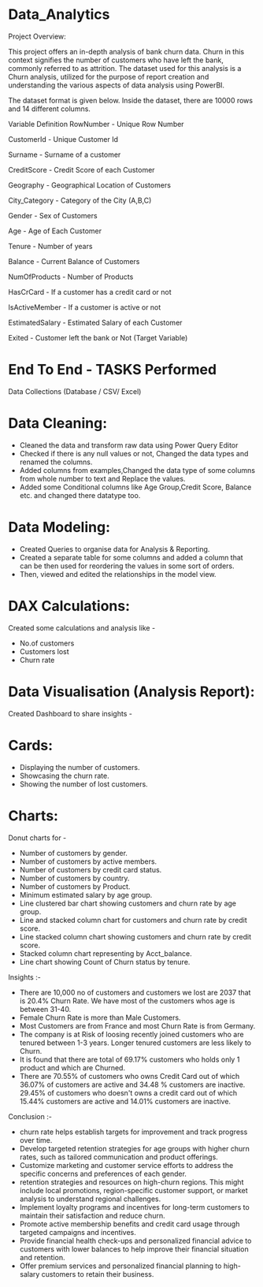 # Data_Analytics

Project Overview:

This project offers an in-depth analysis of bank churn data. Churn in this context signifies the number of customers who have left the bank, commonly referred to as attrition. The dataset used for this analysis is a Churn analysis, utilized for the purpose of report creation and understanding the various aspects of data analysis using PowerBI.

The dataset format is given below.
Inside the dataset, there are 10000 rows and 14 different columns.

Variable  	Definition
RowNumber -	Unique Row Number

CustomerId -	Unique Customer Id

Surname -	Surname of a customer

CreditScore -	Credit Score of each Customer

Geography -	Geographical Location of Customers

City_Category -	Category of the City (A,B,C)

Gender -	Sex of Customers

Age -	Age of Each Customer

Tenure -	Number of years

Balance -	Current Balance of Customers

NumOfProducts -	Number of Products

HasCrCard -	If a customer has a credit card or not

IsActiveMember -	If a customer is active or not

EstimatedSalary -	Estimated Salary of each Customer

Exited -	Customer left the bank or Not (Target Variable)


# End To End - TASKS Performed
Data Collections (Database / CSV/ Excel)

# Data Cleaning:
- Cleaned the data and transform raw data using Power Query Editor
- Checked if there is any null values or not, Changed the data types and renamed the columns.
- Added columns from examples,Changed the data type of some columns from whole number to text and Replace the values.
- Added some Conditional columns like Age Group,Credit Score, Balance etc. and changed there datatype too.

# Data Modeling:
- Created Queries to organise data for Analysis & Reporting.
- Created a separate table for some columns and added a column that can be then used for reordering the values in some sort of orders.
- Then, viewed and edited the relationships in the model view.

# DAX Calculations:
Created some calculations and analysis like -
- No.of customers
- Customers lost
- Churn rate

# Data Visualisation (Analysis Report):
Created Dashboard to share insights -
# Cards:
- Displaying the number of customers.
- Showcasing the churn rate.
- Showing the number of lost customers.
# Charts:
Donut charts for -
- Number of customers by gender.
- Number of customers by active members.
- Number of customers by credit card status.
- Number of customers by country.
- Number of customers by Product.
- Minimum estimated salary by age group.
- Line clustered bar chart showing customers and churn rate by age group.
- Line and stacked column chart for customers and churn rate by credit score.
- Line  stacked column chart showing customers and churn rate by credit score.
- Stacked column chart representing by Acct_balance.
- Line chart showing Count of Churn status by tenure.

Insights :-
- There are 10,000 no of customers and customers we lost are 2037 that is 20.4% Churn Rate. We have most of the customers whos age is between 31-40.
- Female Churn Rate is more than Male Customers.
- Most Customers are from France and most Churn Rate is from Germany.
- The company is at Risk of loosing recently joined customers who are tenured between 1-3 years. Longer tenured customers are less likely to Churn.
- It is found that there are total of 69.17% customers who holds only 1 product and which are Churned.
- There are 70.55% of customers who owns Credit Card out of which 36.07% of customers are active and 34.48 % customers are inactive.  29.45% of customers who doesn't owns a credit card out of which 15.44% customers are active and 14.01% customers are inactive.

Conclusion :-
- churn rate helps establish targets for improvement and track progress over time.
- Develop targeted retention strategies for age groups with higher churn rates, such as tailored communication and product offerings.
- Customize marketing and customer service efforts to address the specific concerns and preferences of each gender.
- retention strategies and resources on high-churn regions. This might include local promotions, region-specific customer support, or market analysis to understand regional challenges.
- Implement loyalty programs and incentives for long-term customers to maintain their satisfaction and reduce churn.
- Promote active membership benefits and credit card usage through targeted campaigns and incentives.
- Provide financial health check-ups and personalized financial advice to customers with lower balances to help improve their financial situation and retention.
- Offer premium services and personalized financial planning to high-salary customers to retain their business.
